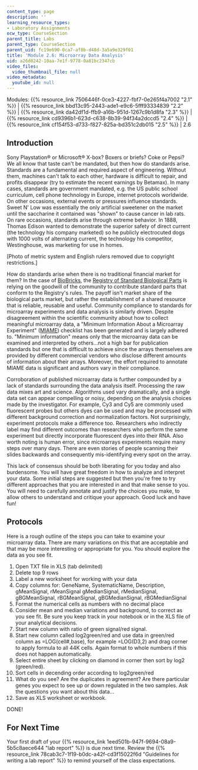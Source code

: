 ```yaml
---
content_type: page
description: ''
learning_resource_types:
- Laboratory Assignments
ocw_type: CourseSection
parent_title: Labs
parent_type: CourseSection
parent_uid: fc19e690-0ca7-af8b-d48d-3a5a9e329f01
title: 'Module 2.6: Microarray Data Analysis'
uid: a26d0242-10aa-7e1f-9778-0a81bc2347cb
video_files:
  video_thumbnail_file: null
video_metadata:
  youtube_id: null
---
```


Modules: {{% resource_link 7506446f-0ce3-4227-fbf7-0e265f4a7002 "2.1" %}} | {{% resource_link bbd13c95-2443-ade1-e9c6-5fff93334839 "2.2" %}} | {{% resource_link da42df1d-ffb9-a16b-951d-1267c9b1d8fa "2.3" %}} | {{% resource_link cd9396b1-623d-c638-8b39-94f34a2dccd5 "2.4" %}} | {{% resource_link cf154f53-d733-f827-825a-bd351c2db015 "2.5" %}} | 2.6

Introduction
------------

Sony Playstation® or Microsoft® X-box? Boxers or briefs? Coke or Pepsi? We all know that taste can't be mandated, but then how do standards arise. Standards are a fundamental and required aspect of engineering. Without them, machines can't talk to each other, hardware is difficult to repair, and profits disappear (try to estimate the recent earnings by Betamax). In many cases, standards are government mandated, e.g. the US public school curriculum, cell phone technology in Europe, internet protocols worldwide. On other occasions, external events or pressures influence standards. Sweet N' Low was essentially the only artificial sweetener on the market until the saccharine it contained was "shown" to cause cancer in lab rats. On rare occasions, standards arise through extreme behavior. In 1888, Thomas Edison wanted to demonstrate the superior safety of direct current (the technology his company marketed) so he publicly electrocuted dogs with 1000 volts of alternating current, the technology his competitor, Westinghouse, was marketing for use in homes.

\[Photo of metric system and English rulers removed due to copyright restrictions.\]

How do standards arise when there is no traditional financial market for them? In the case of [BioBricks](http://bbf.openwetware.org/), the [Registry of Standard Biological Parts](http://parts.igem.org/Main_Page) is relying on the goodwill of the community to contribute standard parts that conform to the Registry's rules. The payoff isn't market share of the biological parts market, but rather the establishment of a shared resource that is reliable, reusable and useful. Community compliance to standards for microarray experiments and data analysis is similarly driven. Despite disagreement within the scientific community about how to collect meaningful microarray data, a "Minimum Information About a Microarray Experiment" ([MIAME](https://www.ncbi.nlm.nih.gov/books/NBK10229/)) checklist has been generated and is largely adhered to. "Minimum information" means only that the microarray data can be examined and interpreted by others…not a high bar for publication standards but one that is difficult to achieve since the arrays themselves are provided by different commercial vendors who disclose different amounts of information about their arrays. Moreover, the effort required to annotate MIAME data is significant and authors vary in their compliance.

Corroboration of published microarray data is further compounded by a lack of standards surrounding the data analysis itself. Processing the raw data mixes art and science. Algorithms used vary dramatically, and a single data set can appear compelling or noisy, depending on the analysis choices made by the investigator. For example, Cy3 and Cy5 are commonly used fluorescent probes but others dyes can be used and may be processed with different background correction and normalization factors. Not surprisingly, experiment protocols make a difference too. Researchers who indirectly label may find different outcomes than researchers who perform the same experiment but directly incorporate fluorescent dyes into their RNA. Also worth noting is human error, since microarrays experiments require many steps over many days. There are even stories of people scanning their slides backwards and consequently mis-identifying every spot on the array.

This lack of consensus should be both liberating for you today and also burdensome. You will have great freedom in how to analyze and interpret your data. Some initial steps are suggested but then you're free to try different approaches that you are interested in and that make sense to you. You will need to carefully annotate and justify the choices you make, to allow others to understand and critique your approach. Good luck and have fun!

Protocols
---------

Here is a rough outline of the steps you can take to examine your microarray data. There are many variations on this that are acceptable and that may be more interesting or appropriate for you. You should explore the data as you see fit.

1.  Open TXT file in XLS (tab delimited)
2.  Delete top 9 rows
3.  Label a new worksheet for working with your data
4.  Copy columns for: GeneName, SystematicName, Description, gMeanSignal, rMeanSignal gMedianSignal, rMedianSignal, gBGMeanSignal, rBGMeanSignal, gBGMedianSignal, rBGMedianSignal
5.  Format the numerical cells as numbers with no decimal place
6.  Consider mean and median variations and background, to correct as you see fit. Be sure you keep track in your notebook or in the XLS file of your analytical decisions.
7.  Start new column with ratio of green signal/red signal.
8.  Start new column called log2green/red and use data in green/red column as =LOG(cell#,base), for example =LOG(D3,2) and drag corner to apply formula to all 44K cells. Again format to whole numbers if this does not happen automatically.
9.  Select entire sheet by clicking on diamond in corner then sort by log2 (green/red).
10.  Sort cells in decending order according to log2green/red
11.  What do you see? Are the duplicates in agreement? Are there particular genes you expect to see up or down regulated in the two samples. Ask the questions you want about this data...
12.  Save as XLS worksheet or workbook.

DONE!

For Next Time
-------------

Your first draft of your {{% resource_link 1eed501b-947f-9694-08a9-5b5c8aece644 "lab report" %}} is due next time. Review the {{% resource_link 78cab3c7-1f19-b0dc-a42f-cd3f15022f6d "Guidelines for writing a lab report" %}} to remind yourself of the class expectations.